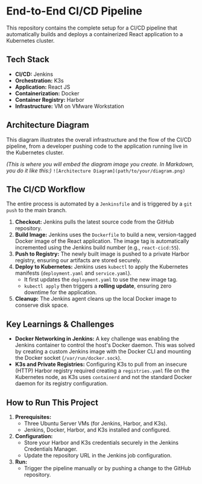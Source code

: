 # End-to-End CI/CD Pipeline

This repository contains the complete setup for a CI/CD pipeline that automatically builds and deploys a containerized React application to a Kubernetes cluster. 


## Tech Stack

* **CI/CD:** Jenkins
* **Orchestration:** K3s
* **Application:** React JS
* **Containerization:** Docker
* **Container Registry:** Harbor
* **Infrastructure:** VM on VMware Workstation


## Architecture Diagram

This diagram illustrates the overall infrastructure and the flow of the CI/CD pipeline, from a developer pushing code to the application running live in the Kubernetes cluster.

*(This is where you will embed the diagram image you create. In Markdown, you do it like this:)*
`![Architecture Diagram](path/to/your/diagram.png)`


## The CI/CD Workflow

The entire process is automated by a `Jenkinsfile` and is triggered by a `git push` to the main branch.

1.  **Checkout:** Jenkins pulls the latest source code from the GitHub repository.
2.  **Build Image:** Jenkins uses the `Dockerfile` to build a new, version-tagged Docker image of the React application. The image tag is automatically incremented using the Jenkins build number (e.g., `react-cicd:55`).
3.  **Push to Registry:** The newly built image is pushed to a private Harbor registry, ensuring our artifacts are stored securely.
4.  **Deploy to Kubernetes:** Jenkins uses `kubectl` to apply the Kubernetes manifests (`deployment.yaml` and `service.yaml`).
    * It first updates the `deployment.yaml` to use the new image tag.
    * `kubectl apply` then triggers a **rolling update**, ensuring zero downtime for the application.
5.  **Cleanup:** The Jenkins agent cleans up the local Docker image to conserve disk space.


## Key Learnings & Challenges

* **Docker Networking in Jenkins:** A key challenge was enabling the Jenkins container to control the host's Docker daemon. This was solved by creating a custom Jenkins image with the Docker CLI and mounting the Docker socket (`/var/run/docker.sock`).
* **K3s and Private Registries:** Configuring K3s to pull from an insecure (HTTP) Harbor registry required creating a `registries.yaml` file on the Kubernetes node, as K3s uses `containerd` and not the standard Docker daemon for its registry configuration.


## How to Run This Project

1.  **Prerequisites:**
    * Three Ubuntu Server VMs (for Jenkins, Harbor, and K3s).
    * Jenkins, Docker, Harbor, and K3s installed and configured.
2.  **Configuration:**
    * Store your Harbor and K3s credentials securely in the Jenkins Credentials Manager.
    * Update the repository URL in the Jenkins job configuration.
3.  **Run:**
    * Trigger the pipeline manually or by pushing a change to the GitHub repository.